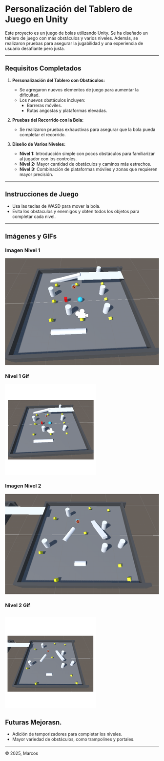 # Personalización del Tablero de Juego en Unity

Este proyecto es un juego de bolas utilizando Unity. Se ha diseñado un tablero de juego con más obstáculos y varios niveles. Además, se realizaron pruebas para asegurar la jugabilidad y una experiencia de usuario desafiante pero justa.

---

## Requisitos Completados

1. **Personalización del Tablero con Obstáculos:**
   - Se agregaron nuevos elementos de juego para aumentar la dificultad.
   - Los nuevos obstáculos incluyen:
     - Barreras móviles.
     - Rutas angostas y plataformas elevadas.

2. **Pruebas del Recorrido con la Bola:**
   - Se realizaron pruebas exhaustivas para asegurar que la bola pueda completar el recorrido.
3. **Diseño de Varios Niveles:**
   - **Nivel 1:** Introducción simple con pocos obstáculos para familiarizar al jugador con los controles.
   - **Nivel 2:** Mayor cantidad de obstáculos y caminos más estrechos.
   - **Nivel 3:** Combinación de plataformas móviles y zonas que requieren mayor precisión.

---

## Instrucciones de Juego

- Usa las teclas de WASD para mover la bola.
- Evita los obstaculos y enemigos y obten todos los objetos para completar cada nivel.

---

## Imágenes y GIFs


### Imagen Nivel 1
![Obstáculos](img/png1.png)

### Nivel 1 Gif
![Nivel 1](img/gif1.gif)

### Imagen Nivel 2
![Obstáculos](img/png2.png)

### Nivel 2 Gif
![Obstáculos](img/gif2.gif)
---

## Futuras Mejorasn.
- Adición de temporizadores para completar los niveles.
- Mayor variedad de obstáculos, como trampolines y portales.

---

© 2025, Marcos

